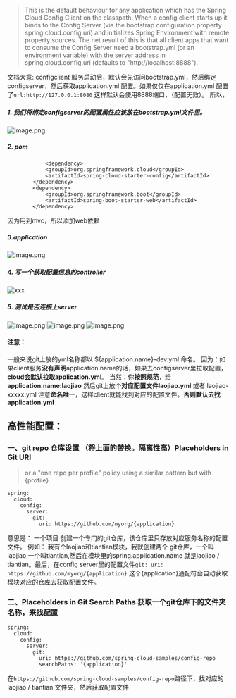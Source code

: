 >This is the default behaviour for any application which has the Spring Cloud Config Client on the classpath. When a config client starts up it binds to the Config Server (via the bootstrap configuration property spring.cloud.config.uri) and initializes Spring Environment with remote property sources.
The net result of this is that all client apps that want to consume the Config Server need a bootstrap.yml (or an environment variable) with the server address in spring.cloud.config.uri (defaults to "http://localhost:8888").

文档大意: configclient 服务启动后，默认会先访问bootstrap.yml，然后绑定configserver，然后获取application.yml 配置。如果仅仅在application.yml 配置了`url:http://127.0.0.1:8080` 这样默认会使用8888端口，（配置无效）。
所以，
#####   1. 我们将绑定configserver的配置属性应该放在bootstrap.yml文件里。
![image.png](http://upload-images.jianshu.io/upload_images/5786888-a840f2eae4051fe7.png?imageMogr2/auto-orient/strip%7CimageView2/2/w/1240)
 #####   2. pom
```
            <dependency>
			<groupId>org.springframework.cloud</groupId>
			<artifactId>spring-cloud-starter-config</artifactId>
		</dependency>
		<dependency>
			<groupId>org.springframework.boot</groupId>
			<artifactId>spring-boot-starter-web</artifactId>
		</dependency>
```
因为用到mvc，所以添加web依赖
#####   3.application
![image.png](http://upload-images.jianshu.io/upload_images/5786888-c8aad5656f4fbcd8.png?imageMogr2/auto-orient/strip%7CimageView2/2/w/1240)
#####   4. 写一个获取配置信息的controller
![xxx](http://upload-images.jianshu.io/upload_images/5786888-85c960278d181899.png?imageMogr2/auto-orient/strip%7CimageView2/2/w/1240)
#####   5. 测试是否连接上server
![image.png](http://upload-images.jianshu.io/upload_images/5786888-8e8cc513a97ff5cc.png?imageMogr2/auto-orient/strip%7CimageView2/2/w/1240)
![image.png](http://upload-images.jianshu.io/upload_images/5786888-d8ffe9e654202c5b.png?imageMogr2/auto-orient/strip%7CimageView2/2/w/1240)
![image.png](http://upload-images.jianshu.io/upload_images/5786888-aa8ed05e7793f5b3.png?imageMogr2/auto-orient/strip%7CimageView2/2/w/1240)

####   注意：
一般来说git上放的yml名称都以 ${application.name}-dev.yml 命名。
因为：如果client服务**没有声明**application.name的话，如果去configserver里拉取配置，**cloud会默认拉取application.yml**。
当然：你**按照规范**，给**application.name:laojiao**   然后git上放个**对应配置文件laojiao.yml** 或者 laojiao-xxxxx.yml  注意**命名唯一**，这样client就能找到对应的配置文件。**否则默认去找application.yml**
##  高性能配置：
###  一、git repo 仓库设置 （将上面的替换。隔离性高）Placeholders in Git URI
>or a "one repo per profile" policy using a similar pattern but with {profile}.
```
spring:
  cloud:
    config:
      server:
        git:
          uri: https://github.com/myorg/{application}
```
意思是： 一个项目 创建一个专门的git仓库，该仓库里只存放对应服务名称的配置文件。
例如： 我有个laojiao和tiantian模块，我就创建两个 git仓库，一个叫 laojiao,一个叫tiantian,然后在模块里的spring.application.name 就是laojiao / tiantian。最后，在config server里的配置文件`git:
          uri: https://github.com/myorg/{application}`  这个{application}通配符会自动获取模块对应的仓库去获取配置文件。
###  二、Placeholders in Git Search Paths 获取一个git仓库下的文件夹名称，来找配置
```
spring:
  cloud:
    config:
      server:
        git:
          uri: https://github.com/spring-cloud-samples/config-repo
          searchPaths: '{application}'
```
在`https://github.com/spring-cloud-samples/config-repo`路径下，找对应的laojiao / tiantian 文件夹，然后获取配置文件
